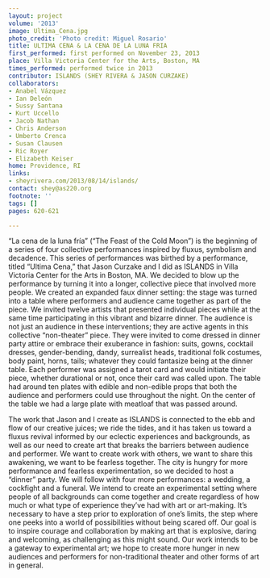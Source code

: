```yaml
---
layout: project
volume: '2013'
image: Ultima_Cena.jpg
photo_credit: 'Photo credit: Miguel Rosario'
title: ULTIMA CENA & LA CENA DE LA LUNA FRIA
first_performed: first performed on November 23, 2013
place: Villa Victoria Center for the Arts, Boston, MA
times_performed: performed twice in 2013
contributor: ISLANDS (SHEY RIVERA & JASON CURZAKE)
collaborators:
- Anabel Vázquez
- Ian Deleón
- Sussy Santana
- Kurt Uccello
- Jacob Nathan
- Chris Anderson
- Umberto Crenca
- Susan Clausen
- Ric Royer
- Elizabeth Keiser
home: Providence, RI
links:
- sheyrivera.com/2013/08/14/islands/
contact: shey@as220.org
footnote: ''
tags: []
pages: 620-621

---
```


“La cena de la luna fría” (“The Feast of the Cold Moon”) is the beginning of a series of four collective performances inspired by fluxus, symbolism and decadence. This series of performances was birthed by a performance, titled “Ultima Cena,” that Jason Curzake and I did as ISLANDS in Villa Victoria Center for the Arts in Boston, MA. We decided to blow up the performance by turning it into a longer, collective piece that involved more people. We created an expanded faux dinner setting: the stage was turned into a table where performers and audience came together as part of the piece. We invited twelve artists that presented individual pieces while at the same time participating in this vibrant and bizarre dinner. The audience is not just an audience in these interventions; they are active agents in this collective “non-theater” piece. They were invited to come dressed in dinner party attire or embrace their exuberance in fashion: suits, gowns, cocktail dresses, gender-bending, dandy, surrealist heads, traditional folk costumes, body paint, horns, tails; whatever they could fantasize being at the dinner table. Each performer was assigned a tarot card and would initiate their piece, whether durational or not, once their card was called upon. The table had around ten plates with edible and non-edible props that both the audience and performers could use throughout the night. On the center of the table we had a large plate with meatloaf that was passed around.

The work that Jason and I create as ISLANDS is connected to the ebb and flow of our creative juices; we ride the tides, and it has taken us toward a fluxus revival informed by our eclectic experiences and backgrounds, as well as our need to create art that breaks the barriers between audience and performer. We want to create work with others, we want to share this awakening, we want to be fearless together. The city is hungry for more performance and fearless experimentation, so we decided to host a “dinner” party. We will follow with four more performances: a wedding, a cockfight and a funeral. We intend to create an experimental setting where people of all backgrounds can come together and create regardless of how much or what type of experience they’ve had with art or art-making. It’s necessary to have a step prior to exploration of one’s limits, the step where one peeks into a world of possibilities without being scared off. Our goal is to inspire courage and collaboration by making art that is explosive, daring and welcoming, as challenging as this might sound. Our work intends to be a gateway to experimental art; we hope to create more hunger in new audiences and performers for non-traditional theater and other forms of art in general.
